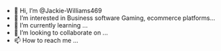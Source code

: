 - 👋 Hi, I’m @Jackie-Williams469
- 👀 I’m interested in  Business software Gaming, ecommerce platforms...
- 🌱 I’m currently learning ...
- 💞️ I’m looking to collaborate on ...
- 📫 How to reach me ...

<!---
Jackie-Williams469/Jackie-Williams469 is a ✨ special ✨ repository because its `README.md` (this file) appears on your GitHub profile.
You can click the Preview link to take a look at your changes.
--->

